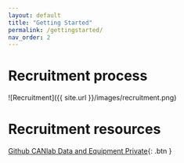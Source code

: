 ```yaml
---
layout: default
title: "Getting Started"
permalink: /gettingstarted/
nav_order: 2
---
```


# Recruitment process
![Recruitment]({{ site.url }}/images/recruitment.png)

# Recruitment resources
[Github CANlab Data and Equipment Private](https://github.com/canlab/CANlab_data_and_equipment_private){: .btn }

